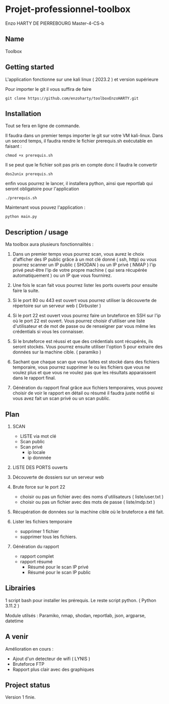 # Projet-professionnel-toolbox

Enzo HARTY DE PIERREBOURG Master-4-CS-b

## Name

Toolbox 

## Getting started

L'application fonctionne sur une kali linux ( 2023.2 ) et version supérieure

Pour importer le git il vous suffira de faire 

    git clone https://github.com/enzoharty/toolboxEnzoHARTY.git


## Installation

Tout se fera en ligne de commande.

Il faudra dans un premier temps importer le git sur votre VM kali-linux.
Dans un second temps, il faudra rendre le fichier prerequis.sh exécutable en faisant :

    chmod +x prerequis.sh

Il se peut que le fichier soit pas pris en compte donc il faudra le convertir

    dos2unix prerequis.sh

enfin vous pourrez le lancer, il installera python, ainsi que reportlab qui seront obligatoire pour l'application

    ./prerequis.sh

Maintenant vous pouvez l'application :

    python main.py



## Description / usage 

Ma toolbox aura plusieurs fonctionnalités :

1) Dans un premier temps vous pourrez scan, vous aurez le choix d'afficher des IP public grâce à un mot clé donné ( ssh, http) ou vous pourrez scanner un IP public ( SHODAN ) ou un IP privé ( NMAP ) l'ip privé peut-être l'ip de votre propre machine ( qui sera récupérée automatiquement ) ou un IP que vous fournirez.

2) Une fois le scan fait vous pourrez lister les ports ouverts pour ensuite faire la suite.

3) Si le port 80 ou 443 est ouvert vous pourrez utiliser la découverte de répertoire sur un serveur web ( Dirbuster )

4) Si le port 22 est ouvert vous pourrez faire un bruteforce en SSH sur l'ip où le port 22 est ouvert. 
Vous pourrez choisir d'utiliser une liste d'utilisateur et de mot de passe ou de renseigner par vous même les crédentials si vous les connaisser.

5) Si le bruteforce est réussi et que des crédentials sont récupérés, ils seront stockés. Vous pourrez ensuite utiliser l'option 5 pour extraire des données sur la machine cible. ( paramiko )

6) Sachant que chaque scan que vous faites est stocké dans des fichiers temporaire, vous pourrez supprimer le ou les fichiers que vous ne voulez plus et que vous ne voulez pas que les résultats apparaissent dans le rapport final.

7) Génération du rapport final grâce aux fichiers temporaires, vous pouvez choisir de voir le rapport en détail ou résumé il faudra juste notifié si vous avez fait un scan privé ou un scan public.


## Plan

1) SCAN 
    - LISTE  via mot clé
    - Scan public
    - Scan privé
        - ip locale
        - ip donnnée
2) LISTE DES PORTS ouverts

3) Découverte de dossiers sur un serveur web

4) Brute force sur le port 22
    - choisir ou pas un fichier avec des noms d'utilisateurs ( liste/user.txt )
    - choisir ou pas un fichier avec des mots de passe ( liste/mdp.txt )

5) Récupération de données sur la machine cible où le bruteforce a été fait.

6) Lister les fichiers temporaire 
    - supprimer 1 fichier
    - supprimer tous les fichiers.

7) Génération du rapport 
    - rapport complet
    - rapport résumé
        - Résumé pour le scan IP privé
        - Résumé pour le scan IP public
        
## Librairies

1 script bash pour installer les prérequis.
Le reste script python. ( Python 3.11.2 )

Module utilsés : Paramiko, nmap, shodan, reportlab, json, argparse, datetime

## A venir

Amélioration en cours : 
- Ajout d'un detecteur de wifi ( LYNIS )
- Bruteforce FTP
- Rapport plus clair avec des graphiques


## Project status

Version 1 finie.

